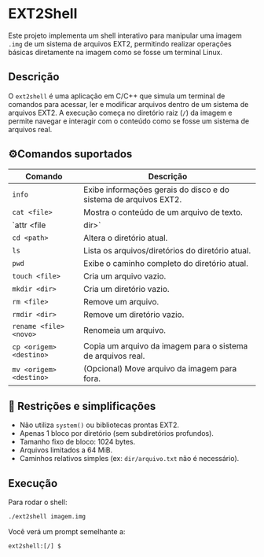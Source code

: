 # EXT2Shell

Este projeto implementa um shell interativo para manipular uma imagem `.img` de um sistema de arquivos EXT2, permitindo realizar operações básicas diretamente na imagem como se fosse um terminal Linux.

## Descrição

O `ext2shell` é uma aplicação em C/C++ que simula um terminal de comandos para acessar, ler e modificar arquivos dentro de um sistema de arquivos EXT2. A execução começa no diretório raiz (`/`) da imagem e permite navegar e interagir com o conteúdo como se fosse um sistema de arquivos real.

## ⚙Comandos suportados

| Comando                 | Descrição                                                                 |
|------------------------|---------------------------------------------------------------------------|
| `info`                 | Exibe informações gerais do disco e do sistema de arquivos EXT2.          |
| `cat <file>`           | Mostra o conteúdo de um arquivo de texto.                                |
| `attr <file | dir>`    | Exibe atributos de arquivos ou diretórios.                               |
| `cd <path>`            | Altera o diretório atual.                                                 |
| `ls`                   | Lista os arquivos/diretórios do diretório atual.                          |
| `pwd`                  | Exibe o caminho completo do diretório atual.                              |
| `touch <file>`         | Cria um arquivo vazio.                                                    |
| `mkdir <dir>`          | Cria um diretório vazio.                                                  |
| `rm <file>`            | Remove um arquivo.                                                        |
| `rmdir <dir>`          | Remove um diretório vazio.                                                |
| `rename <file> <novo>` | Renomeia um arquivo.                                                      |
| `cp <origem> <destino>`| Copia um arquivo da imagem para o sistema de arquivos real.               |
| `mv <origem> <destino>`| (Opcional) Move arquivo da imagem para fora.                              |

## 🧪 Restrições e simplificações

- Não utiliza `system()` ou bibliotecas prontas EXT2.
- Apenas 1 bloco por diretório (sem subdiretórios profundos).
- Tamanho fixo de bloco: 1024 bytes.
- Arquivos limitados a 64 MiB.
- Caminhos relativos simples (ex: `dir/arquivo.txt` não é necessário).

## Execução

Para rodar o shell:

```bash
./ext2shell imagem.img
```

Você verá um prompt semelhante a:

```
ext2shell:[/] $
```
